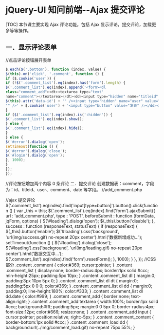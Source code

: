 # jQuery-UI 知问前端--Ajax 提交评论
[TOC]
本节课主要实现 Ajax 评论功能，包括 Ajax 显示评论，提交评论，加载更多等等操作。

## 一．显示评论表单
//点击评论按钮展开表单
```javascript
$.each($('.bottom'), function (index, value) {
$(this).on('click', '.comment', function () {
if ($.cookie('user')) {
if (!$('.comment_list').eq(index).has('form').length) {
$('.comment_list').eq(index).append('<form><dl
class="comment_add"><dt><textarea type="text"
name="comment"></textarea></dt><dd><input type="hidden" name="titleid" value="' +
$(this).attr('data-id') + '" /><input type="hidden" name="user" value="' + $(this).attr('data-user') +
'" />' + $.cookie('user') + '<input type="button" value="发表" /></dd></dl></form>');
}
if ($('.comment_list').eq(index).is(':hidden')) {
$('.comment_list').eq(index).show();
} else {
$('.comment_list').eq(index).hide();
}
} else {
$('#error').dialog('open');
setTimeout(function () {
$('#error').dialog('close');
$('#login').dialog('open');
}, 1000);
}
});
});
```
//评论按钮增加两个内容
<span class="comment" data-id="' + json[i].id + '" data-user="' + json[i].user + '">
0 条评论</span>
二．提交评论
创建数据表：comment，字段为：id、titleid、user、comment、date 等字段。
//add_comment.php
<?php
sleep(1);
require 'config.php';
$query = "INSERT INTO comment (titleid, comment, user, date)
VALUES ('{$_POST['titleid']}', '{$_POST['comment']}', '{$_POST['user']}',
NOW())";
mysql_query($query) or die('新增失败！'.mysql_error());
echo mysql_affected_rows();
mysql_close();
?>
//ajax 提交评论
$('.comment_list').eq(index).find('input[type=button]').button().click(function () {
var _this = this;
$('.comment_list').eq(index).find('form').ajaxSubmit({
url : 'add_comment.php',
type : 'POST',
beforeSubmit : function (formData, jqForm, options) {
$('#loading').dialog('open');
$(_this).button('disable');
},
success : function (responseText, statusText) {
if (responseText) {
$(_this).button('enable');
$('#loading').css('background', 'url(img/success.gif) no-repeat 20px
center').html('数据新增成功...');
setTimeout(function () {
$('#loading').dialog('close');
$('#loading').css('background', 'url(img/loading.gif) no-repeat
20px center').html('数据交互中...');
$('.comment_list').eq(index).find('form').resetForm();
}, 1000);
}
},
});
//CSS 部分
.content .comment {
color:#369;
cursor:pointer;
}
.content .comment_list {
display:none;
border-radius:4px;
border:1px solid #ccc;
min-height:25px;
padding:5px 10px;
}
.content .comment_list dl {
margin:0;
padding:3px 10px 5px 0;
}
.content .comment_list dl dt {
margin:0;
padding:5px 0 0 0;
color:#369;
}
.content .comment_list dl dd {
margin:0;
padding:0;
line-height:180%;
color:#333;
}
.content .comment_list dl dd.date {
color:#999;
}
.content .comment_add {
border:none;
text-align:right;
}
.content .comment_add textarea {
width:100%;
border:1px solid #ccc;
background:#fff;
padding:5px;
margin:0 0 5px 0;
border-radius:4px;
font-size:12px;
color:#666;
resize:none;
}
.content .comment_add input {
cursor:pointer;
position:relative;
right:-5px;
}
.content .comment_content {
border-bottom:1px solid #ccc;
}
.content .comment_load dd {
background:url(../img/comment_load.gif) no-repeat 75px 55%;
}